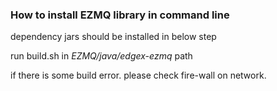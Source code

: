 ### How to install EZMQ library in command line

dependency jars should be installed in below step

run build.sh in *EZMQ/java/edgex-ezmq* path

if there is some build error. please check fire-wall on network.


